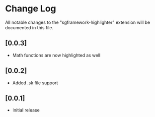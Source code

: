 # Change Log

All notable changes to the "sgframework-highlighter" extension will be documented in this file.

## [0.0.3]
- Math functions are now highlighted as well

## [0.0.2]
- Added .sk file support

## [0.0.1]
- Initial release